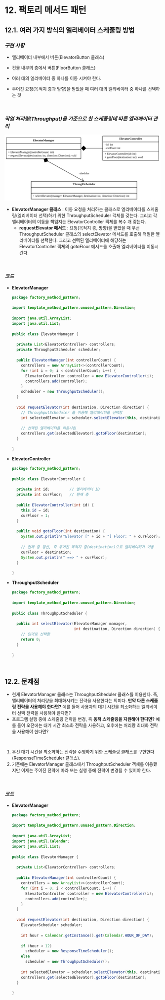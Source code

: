# 12. 팩토리 메서드 패턴

## 12.1. 여러 가지 방식의 엘리베이터 스케줄링 방법

### *구현 사항*

* 엘리베이터 내부에서 버튼(ElevatorButton 클래스)
* 건물 내부의 층에서 버튼(FloorButton 클래스)

* 여러 대의 엘리베이터 중 하나를 이동 시켜야 한다.
* 주어진 요청(목적지 층과 방향)을 받았을 때 여러 대의 엘리베이터 중 하나를 선택하는 것

<br>

### *작업 처리량(Throughput)을 기준으로 한 스케줄링에 따른 엘리베이터 관리*

<img src="../../capture/스크린샷 2019-11-03 오후 11.19.52.png">

* **ElevatorManager 클래스** : 이동 요청을 처리하는 클래스로 엘리베이터를 스케줄링(엘리베이터 선택)하기 위한 ThroughputScheduler 객체를 갖는다. 그리고 각 엘리베이터의 이동을 책임지는 ElevatorController 객체를 복수 개 갖는다.
  * **requestElevator 메서드** : 요청(목적지 층, 방향)을 받았을 때 우선 ThroughputScheduler 클래스의 selectElevator 메서드를 호출해 적절한 엘리베이터를 선택한다. 그리고 선택된 엘리베이터에 해당하는 ElevatorController 객체의 gotoFloor 메서드를 호출해 엘리베이터를 이동시킨다.

<br>

### *코드*

* **ElevatorManager**

  ```java
  package factory_method_pattern;
  
  import template_method_pattern.unused_pattern.Direction;
  
  import java.util.ArrayList;
  import java.util.List;
  
  public class ElevatorManager {
  
    private List<ElevatorController> controllers;
    private ThroughputScheduler scheduler;
  
    public ElevatorManager(int controllerCount) {
      controllers = new ArrayList<>(controllerCount);
      for (int i = 0; i < controllerCount; i++) {
        ElevatorController controller = new ElevatorController(i);
        controllers.add(controller);
      }
      scheduler = new ThroughputScheduler();
    }
  
    void requestElevator(int destination, Direction direction) {
      // ThroughputScheduler 를 이용해 엘리베이터를 선택함
      int selectedElevator = scheduler.selectElevator(this, destination, direction);
      
      // 선택된 엘리베이터를 이동시킴
      controllers.get(selectedElevator).gotoFloor(destination);
    }
  
  }
  ```

* **ElevatorController**

  ```java
  package factory_method_pattern;
  
  public class ElevatorController {
  
    private int id;         // 엘리베이터 ID
    private int curFloor;   // 현재 층
  
    public ElevatorController(int id) {
      this.id = id;
      curFloor = 1;
    }
  
    public void gotoFloor(int destination) {
      System.out.println("Elevator [" + id + "] Floor: " + curFloor);
  
      // 현재 층 갱신, 즉 주어진 목적지 층(destination)으로 엘리베이터가 이동
      curFloor = destination;
      System.out.println(" ==> " + curFloor);
    }
  
  }
  ```

* **ThroughputScheduler**

  ```java
  package factory_method_pattern;
  
  import template_method_pattern.unused_pattern.Direction;
  
  public class ThroughputScheduler {
  
    public int selectElevator(ElevatorManager manager,
                              int destination, Direction direction) {
      // 임의로 선택함
      return 0;
    }
  
  }
  ```

<br>

## 12.2. 문제점

* 현재 ElevatorManager 클래스는 ThroughputSheduler 클래스를 이용한다. 즉, 엘리베이터의 처리량을 최대화시키는 전략을 사용한다는 의미다. **만약 다른 스케줄링 전략을 사용해야 한다면?** 예를 들어 사용자의 대기 시간을 최소화하는 엘리베이터 선택 전략을 사용해야 한다면?
* 프로그램 실행 중에 스케줄링 전략을 변경, 즉 **동적 스케줄링을 지원해야 한다면?** 예를 들어 오전에는 대기 시간 최소화 전략을 사용하고, 오후에는 처리량 최대화 전략을 사용해야 한다면?

<br>

1. 우선 대기 시간을 최소화하는 전략을 수행하기 위한 스케줄링 클래스를 구현한다(ResponseTimeScheduler 클래스).
2. 기존에는 ElevatorManager 클래스에서 ThroughputScheduler 객체를 이용했지만 이제는 주어진 전략에 따라 또는 실행 중에 전략이 변경될 수 있어야 한다.

<br>

### *코드*

* **ElevatorManager**

  ```java
  package factory_method_pattern;
  
  import template_method_pattern.unused_pattern.Direction;
  
  import java.util.ArrayList;
  import java.util.Calendar;
  import java.util.List;
  
  public class ElevatorManager {
  
    private List<ElevatorController> controllers;
  
    public ElevatorManager(int controllerCount) {
      controllers = new ArrayList<>(controllerCount);
      for (int i = 0; i < controllerCount; i++) {
        ElevatorController controller = new ElevatorController(i);
        controllers.add(controller);
      }
    }
  
    void requestElevator(int destination, Direction direction) {
      ElevatorScheduler scheduler;
  
      int hour = Calendar.getInstance().get(Calendar.HOUR_OF_DAY);
  
      if (hour < 12)
        scheduler = new ResponseTimeScheduler();
      else
        scheduler = new ThroughputScheduler();
  
      int selectedElevator = scheduler.selectElevator(this, destination, direction);
      controllers.get(selectedElevator).gotoFloor(destination);
    }
  
  }
  ```

  